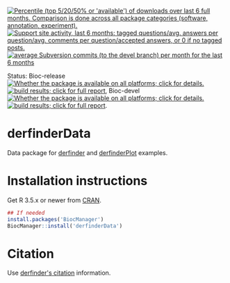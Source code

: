 <a href="https://bioconductor.org/packages/stats/bioc/derfinderData/"><img border="0" src="http://bioconductor.org/shields/downloads/release/derfinderData.svg" title="Percentile (top 5/20/50% or 'available') of downloads over last 6 full months. Comparison is done across all package categories (software, annotation, experiment)."></a> <a href="https://support.bioconductor.org/t/derfinderData/"><img border="0" src="http://bioconductor.org/shields/posts/derfinderData.svg" title="Support site activity, last 6 months: tagged questions/avg. answers per question/avg. comments per question/accepted answers, or 0 if no tagged posts."></a> <a href="http://bioconductor.org/packages/release/data/experiment/html/derfinderData.html#svn_source"><img border="0" src="http://bioconductor.org/shields/lastcommit/release/data-experiment/derfinderData.svg" title="average Subversion commits (to the devel branch) per month for the last 6 months"></a>

Status: 
Bioc-release <a href="http://bioconductor.org/packages/release/data/experiment/html/derfinderData.html#archives"><img border="0" src="http://bioconductor.org/images/shields/availability/all.svg" title="Whether the package is available on all platforms; click for details."></a> <a href="http://bioconductor.org/checkResults/release/bioc-LATEST/derfinderData/"><img border="0" src="http://bioconductor.org/shields/build/release/data-experiment/derfinderData.svg" title="build results; click for full report"></a>,
Bioc-devel <a href="http://bioconductor.org/packages/devel/data/experiment/html/derfinderData.html#archives"><img border="0" src="http://bioconductor.org/images/shields/availability/all.svg" title="Whether the package is available on all platforms; click for details."></a> <a href="http://bioconductor.org/checkResults/devel/bioc-LATEST/derfinderData/"><img border="0" src="http://bioconductor.org/shields/build/devel/data-experiment/derfinderData.svg" title="build results; click for full report"></a>.

derfinderData
=============

Data package for [derfinder](http://bioconductor.org/packages/derfinder) and [derfinderPlot](http://bioconductor.org/packages/derfinderPlot) examples.

# Installation instructions

Get R 3.5.x or newer from [CRAN](http://cran.r-project.org/).

```R
## If needed
install.packages('BiocManager')
BiocManager::install('derfinderData')
```

# Citation

Use [derfinder's citation](https://github.com/lcolladotor/derfinder#citation) information.
